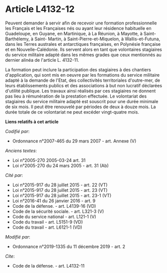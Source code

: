 # Article L4132-12

Peuvent demander à servir afin de recevoir une formation professionnelle les Français et les Françaises nés ou ayant leur
résidence habituelle       en Guadeloupe, en Guyane, en Martinique, à La Réunion, à Mayotte, à Saint-Barthélemy, à Saint-
Martin, à Saint-Pierre-et-Miquelon, à Wallis-et-Futuna, dans les Terres australes et antarctiques françaises, en Polynésie
française et en Nouvelle-Calédonie. Ils servent alors en tant que volontaires stagiaires du service militaire adapté dans les
mêmes grades que ceux mentionnés au dernier alinéa de l'article L. 4132-11. 

La formation peut inclure la participation des stagiaires à des chantiers d'application, qui sont mis en oeuvre par les
formations du service militaire adapté à la demande de l'Etat, des collectivités territoriales d'outre-mer, de leurs
établissements publics et des associations à but non lucratif déclarées d'utilité publique. Les travaux ainsi réalisés par
ces stagiaires ne donnent pas lieu à rémunération de la prestation effectuée. Le volontariat des stagiaires du service
militaire adapté est souscrit pour une durée minimale de six mois. Il peut être renouvelé par périodes de deux à douze mois.
La durée totale de ce volontariat ne peut excéder vingt-quatre mois.

**Liens relatifs à cet article**

_Codifié par_:

  - Ordonnance n°2007-465 du 29 mars 2007 - art. Annexe (V)

_Anciens textes_:

  - Loi n°2005-270 2005-03-24 art. 31
  - Loi n°2005-270 du 24 mars 2005 - art. 31 (Ab)

_Cité par_:

  - Loi n°2015-917 du 28 juillet 2015 - art. 22 (VT)
  - Loi n°2015-917 du 28 juillet 2015 - art. 23 (VT)
  - Loi n°2015-917 du 28 juillet 2015 - art. 23-1 (VT)
  - Loi n°2016-41 du 26 janvier 2016 - art. 9
  - Code de la défense. - art. L4139-16 (VD)
  - Code de la sécurité sociale. - art. L321-3 (V)
  - Code du service national - art. L121-1 (V)
  - Code du travail - art. L5151-9 (VD)
  - Code du travail - art. L6121-1 (VD)

_Modifié par_:

  - Ordonnance n°2019-1335 du 11 décembre 2019 - art. 2

_Cite_:

  - Code de la défense. - art. L4132-11
